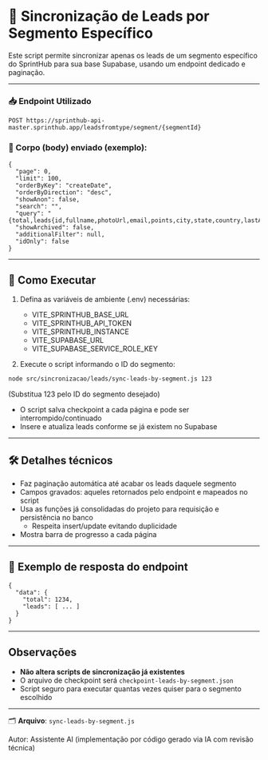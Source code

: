 # 📄 Sincronização de Leads por Segmento Específico

Este script permite sincronizar apenas os leads de um segmento específico do SprintHub para sua base Supabase, usando um endpoint dedicado e paginação.

---

### 📥 Endpoint Utilizado

```
POST https://sprinthub-api-master.sprinthub.app/leadsfromtype/segment/{segmentId}
```

### 📝 Corpo (body) enviado (exemplo):

```
{
  "page": 0,
  "limit": 100,
  "orderByKey": "createDate",
  "orderByDirection": "desc",
  "showAnon": false,
  "search": "",
  "query": "{total,leads{id,fullname,photoUrl,email,points,city,state,country,lastActive,archived,owner{completName},companyData{companyname},createDate}}",
  "showArchived": false,
  "additionalFilter": null,
  "idOnly": false
}
```

---

## 🚀 Como Executar

1. Defina as variáveis de ambiente (.env) necessárias:
   - VITE_SPRINTHUB_BASE_URL
   - VITE_SPRINTHUB_API_TOKEN
   - VITE_SPRINTHUB_INSTANCE
   - VITE_SUPABASE_URL
   - VITE_SUPABASE_SERVICE_ROLE_KEY

2. Execute o script informando o ID do segmento:

```bash
node src/sincronizacao/leads/sync-leads-by-segment.js 123
```
(Substitua 123 pelo ID do segmento desejado)

- O script salva checkpoint a cada página e pode ser interrompido/continuado
- Insere e atualiza leads conforme se já existem no Supabase

---

## 🛠️ Detalhes técnicos

- Faz paginação automática até acabar os leads daquele segmento
- Campos gravados: aqueles retornados pelo endpoint e mapeados no script
- Usa as funções já consolidadas do projeto para requisição e persistência no banco
  - Respeita insert/update evitando duplicidade
- Mostra barra de progresso a cada página

---

## 📝 Exemplo de resposta do endpoint

```
{
  "data": {
    "total": 1234,
    "leads": [ ... ]
  }
}
```

---

## Observações

- **Não altera scripts de sincronização já existentes**
- O arquivo de checkpoint será `checkpoint-leads-by-segment.json`
- Script seguro para executar quantas vezes quiser para o segmento escolhido

---

🗂️ **Arquivo**: `sync-leads-by-segment.js`

Autor: Assistente AI (implementação por código gerado via IA com revisão técnica)
